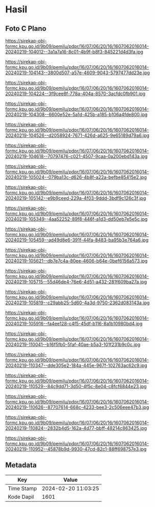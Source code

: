 # Hasil

## Foto C Plano

https://sirekap-obj-formc.kpu.go.id/9b09/pemilu/pdpr/16/07/06/20/16/1607062016014-20240219-104012--3a1a7a16-8c01-4b9f-b8f3-845221d4d3fa.jpg

https://sirekap-obj-formc.kpu.go.id/9b09/pemilu/pdpr/16/07/06/20/16/1607062016014-20240219-104143--3800d507-a57e-4609-9043-5797477dd23e.jpg

https://sirekap-obj-formc.kpu.go.id/9b09/pemilu/pdpr/16/07/06/20/16/1607062016014-20240219-104224--3f9cee8f-778a-404a-8570-3acfdc0fb901.jpg

https://sirekap-obj-formc.kpu.go.id/9b09/pemilu/pdpr/16/07/06/20/16/1607062016014-20240219-104308--6600e52e-5a1d-425b-a185-b106a4fde800.jpg

https://sirekap-obj-formc.kpu.go.id/9b09/pemilu/pdpr/16/07/06/20/16/1607062016014-20240219-104526--d2058924-7671-426d-a625-9e65189d79a6.jpg

https://sirekap-obj-formc.kpu.go.id/9b09/pemilu/pdpr/16/07/06/20/16/1607062016014-20240219-104618--70797476-c021-4507-9caa-0a200ebd143a.jpg

https://sirekap-obj-formc.kpu.go.id/9b09/pemilu/pdpr/16/07/06/20/16/1607062016014-20240219-105024--079ba13c-d626-4b8f-a22a-befbe85415e2.jpg

https://sirekap-obj-formc.kpu.go.id/9b09/pemilu/pdpr/16/07/06/20/16/1607062016014-20240219-105142--e9b9ceed-229a-4f03-9ddd-3bdf9c126c3f.jpg

https://sirekap-obj-formc.kpu.go.id/9b09/pemilu/pdpr/16/07/06/20/16/1607062016014-20240219-105349--4aa52252-89f8-446f-a1d3-dd50eb7e5e5c.jpg

https://sirekap-obj-formc.kpu.go.id/9b09/pemilu/pdpr/16/07/06/20/16/1607062016014-20240219-105459--ad49d8e6-391f-44fa-8483-ba95b3e764a6.jpg

https://sirekap-obj-formc.kpu.go.id/9b09/pemilu/pdpr/16/07/06/20/16/1607062016014-20240219-105621--db7e7c4a-80ee-4606-b64e-0bef6156a573.jpg

https://sirekap-obj-formc.kpu.go.id/9b09/pemilu/pdpr/16/07/06/20/16/1607062016014-20240219-105715--55d46de4-76e6-4d51-a432-281f609ba27a.jpg

https://sirekap-obj-formc.kpu.go.id/9b09/pemilu/pdpr/16/07/06/20/16/1607062016014-20240219-105819--c29abb25-5d60-4a3d-9750-2362d083143a.jpg

https://sirekap-obj-formc.kpu.go.id/9b09/pemilu/pdpr/16/07/06/20/16/1607062016014-20240219-105916--fa4ee128-c4f5-45df-b116-8a1b10980bd4.jpg

https://sirekap-obj-formc.kpu.go.id/9b09/pemilu/pdpr/16/07/06/20/16/1607062016014-20240219-110041--b16f5fb0-5faf-40ae-b5a3-101f231b9c0c.jpg

https://sirekap-obj-formc.kpu.go.id/9b09/pemilu/pdpr/16/07/06/20/16/1607062016014-20240219-110347--dde305e2-184a-445e-967f-102763ac62c9.jpg

https://sirekap-obj-formc.kpu.go.id/9b09/pemilu/pdpr/16/07/06/20/16/1607062016014-20240219-110529--84c9dd71-3d50-4f5c-8e04-c8fcf6844e23.jpg

https://sirekap-obj-formc.kpu.go.id/9b09/pemilu/pdpr/16/07/06/20/16/1607062016014-20240219-110626--87707614-668c-4233-bee3-2c506eee47b3.jpg

https://sirekap-obj-formc.kpu.go.id/9b09/pemilu/pdpr/16/07/06/20/16/1607062016014-20240219-110824--2832b4d5-162a-4d77-bbff-48214c863425.jpg

https://sirekap-obj-formc.kpu.go.id/9b09/pemilu/pdpr/16/07/06/20/16/1607062016014-20240219-110952--45878b9d-9930-47cd-82c1-88ff698757e3.jpg


## Metadata

| Key        | Value               |
| ---------- | ------------------- |
| Time Stamp | 2024-02-20 11:03:25 |
| Kode Dapil | 1601                |



